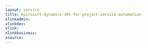 ```yaml
---
layout: service
title: microsoft-dynamics-365-for-project-service-automation-
xlinkadmin: 
xlinkdev: 
xlink: 
xlinkbusiness: 
xsource: 
---
```

